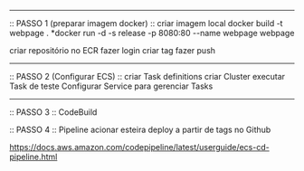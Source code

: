 -------------------------------------------------------
:: PASSO 1 (preparar imagem docker) ::
criar imagem local
	docker build -t webpage .
	*docker run -d -s release -p 8080:80 --name webpage webpage

criar repositório no ECR
fazer login
criar tag
fazer push

-------------------------------------------------------
:: PASSO 2 (Configurar ECS) ::
criar Task definitions
criar Cluster
executar Task de teste
Configurar Service para gerenciar Tasks

-------------------------------------------------------
:: PASSO 3 ::
CodeBuild

:: PASSO 4 ::
Pipeline
acionar esteira deploy a partir de tags no Github

https://docs.aws.amazon.com/codepipeline/latest/userguide/ecs-cd-pipeline.html